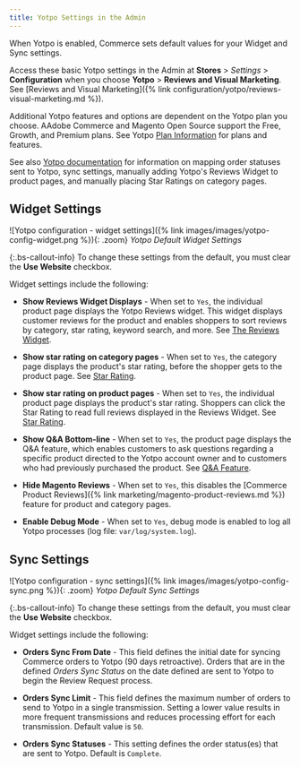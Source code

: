```yaml
---
title: Yotpo Settings in the Admin
---
```


When Yotpo is enabled, Commerce sets default values for your Widget and Sync settings.

Access these basic Yotpo settings in the Admin at **Stores** > _Settings_ > **Configuration** when you choose **Yotpo** > **Reviews and Visual Marketing**. See [Reviews and Visual Marketing]({% link configuration/yotpo/reviews-visual-marketing.md %}).

Additional Yotpo features and options are dependent on the Yotpo plan you choose. AAdobe Commerce and Magento Open Source support the Free, Growth, and Premium plans. See Yotpo [Plan Information](https://www.yotpo.com/pricing/) for plans and features.

See also [Yotpo documentation](https://support.yotpo.com/en/article/setting-up-yotpo-on-magento-v22-and-above) for information on mapping order statuses sent to Yotpo, sync settings, manually adding Yotpo's Reviews Widget to product pages, and manually placing Star Ratings on category pages.

## Widget Settings

![Yotpo configuration - widget settings]({% link images/images/yotpo-config-widget.png %}){: .zoom}
_Yotpo Default Widget Settings_

{:.bs-callout-info}
To change these settings from the default, you must clear the **Use Website** checkbox.

Widget settings include the following:

- **Show Reviews Widget Displays** - When set to `Yes`, the individual product page displays the Yotpo Reviews widget. This widget displays customer reviews for the product and enables shoppers to sort reviews by category, star rating, keyword search, and more. See [The Reviews Widget](https://support.yotpo.com/en/article/the-reviews-widget-7793371).

- **Show star rating on category pages** - When set to `Yes`, the category page displays the product's star rating, before the shopper gets to the product page. See [Star Rating](https://support.yotpo.com/en/article/star-rating).

- **Show star rating on product pages** - When set to `Yes`, the individual product page displays the product's star rating. Shoppers can click the Star Rating to read full reviews displayed in the Reviews Widget. See [Star Rating](https://support.yotpo.com/en/article/star-rating).

- **Show Q&A Bottom-line** - When set to `Yes`, the product page displays the Q&A feature, which enables customers to ask questions regarding a specific product directed to the Yotpo account owner and to customers who had previously purchased the product. See [Q&A Feature](https://support.yotpo.com/en/article/questions-answers-feature).

- **Hide Magento Reviews** - When set to `Yes`, this disables the [Commerce Product Reviews]({% link marketing/magento-product-reviews.md %}) feature for product and category pages.

- **Enable Debug Mode** - When set to `Yes`, debug mode is enabled to log all Yotpo processes (log file: `var/log/system.log`).

## Sync Settings

![Yotpo configuration - sync settings]({% link images/images/yotpo-config-sync.png %}){: .zoom}
_Yotpo Default Sync Settings_

{:.bs-callout-info}
To change these settings from the default, you must clear the **Use Website** checkbox.

Widget settings include the following:

- **Orders Sync From Date** - This field defines the initial date for syncing Commerce orders to Yotpo (90 days retroactive). Orders that are in the defined _Orders Sync Status_ on the date defined are sent to Yotpo to begin the Review Request process.

- **Orders Sync Limit** - This field defines the maximum number of orders to send to Yotpo in a single transmission. Setting a lower value results in more frequent transmissions and reduces processing effort for each transmission. Default value is `50`.

- **Orders Sync Statuses** - This setting defines the order status(es) that are sent to Yotpo. Default is `Complete`.
